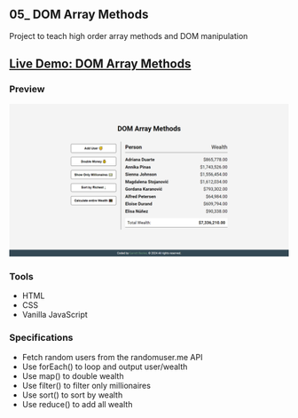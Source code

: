 ## 05_ DOM Array Methods

Project to teach high order array methods and DOM manipulation

## [Live Demo: DOM Array Methods]()

### Preview

!["HomePage"](./HomePage.png)

### Tools
- HTML
- CSS
- Vanilla JavaScript

### Specifications
- Fetch random users from the randomuser.me API
- Use forEach() to loop and output user/wealth
- Use map() to double wealth
- Use filter() to filter only millionaires
- Use sort() to sort by wealth
- Use reduce() to add all wealth
